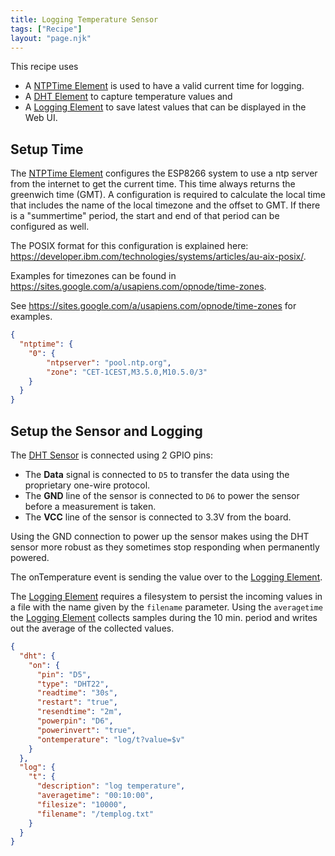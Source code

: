 ```yaml
---
title: Logging Temperature Sensor
tags: ["Recipe"]
layout: "page.njk"
---
```


This recipe uses
* A [NTPTime Element] is used to have a valid current time for logging.
* A [DHT Element] to capture temperature values and
* A [Logging Element] to save latest values that can be displayed in the Web UI.

<!-- ![Elements used in templogger recipe](/recipes/templogger.png) -->

## Setup Time

The [NTPTime Element] configures the ESP8266 system to use a ntp server from the internet to get the current time.
This time always returns the greenwich time (GMT).
A configuration is required to calculate the local time that includes the name of the local timezone and the offset to GMT.
If there is a "summertime" period, the start and end of that period can be configured as well.

The POSIX format for this configuration is explained here: <https://developer.ibm.com/technologies/systems/articles/au-aix-posix/>.

Examples for timezones can be found in <https://sites.google.com/a/usapiens.com/opnode/time-zones>.

See <https://sites.google.com/a/usapiens.com/opnode/time-zones> for examples.

``` json
{
  "ntptime": {
    "0": {
        "ntpserver": "pool.ntp.org",
        "zone": "CET-1CEST,M3.5.0,M10.5.0/3"
    }
  }
}
```


## Setup the Sensor and Logging

The [DHT Sensor] is connected using 2 GPIO pins:

* The **Data** signal is connected to `D5` to transfer the data using the proprietary one-wire protocol.
* The **GND** line of the sensor is connected to `D6` to power the sensor before a measurement is taken.
* The **VCC** line of the sensor is connected to 3.3V from the board.

Using the GND connection to power up the sensor makes using the DHT sensor more robust as they sometimes stop responding
when permanently powered.

The onTemperature event is sending the value over to the [Logging Element](/elements/log.md). 

The [Logging Element] requires a filesystem to persist the incoming values
in a file with the name given by the `filename` parameter.
Using the `averagetime` the [Logging Element] collects samples during the 10
min. period and writes out the average of the collected values.


``` json
{
  "dht": {
    "on": {
      "pin": "D5",
      "type": "DHT22",
      "readtime": "30s",
      "restart": "true",
      "resendtime": "2m",
      "powerpin": "D6",
      "powerinvert": "true",
      "ontemperature": "log/t?value=$v"
    }
  },
  "log": {
    "t": {
      "description": "log temperature",
      "averagetime": "00:10:00",
      "filesize": "10000",
      "filename": "/templog.txt"
    }
  }
}
```

[DHT Sensor]:/elements/dht.md
[DHT Element]:/elements/dht.md
[Logging Element]:/elements/log.md
[NTPTime Element]:/elements/ntptime.md